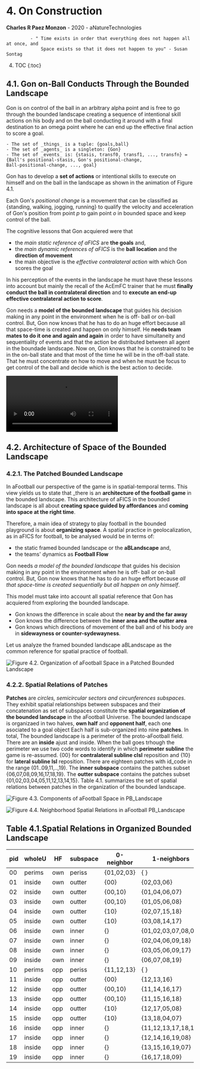 # 4. On Construction 
**Charles R Paez Monzon** - 2020 - aNatureTechnologies

             - " Time exists in order that everything does not happen all at once, and 
                 Space exists so that it does not happen to you" - Susan Sontag
        
4. TOC
{:toc}

## 4.1. Gon on-Ball Conducts Through the Bounded Landscape
Gon is on control of the ball in an arbitrary alpha point and is free to go through the bounded landscape creating a 
sequence of intentional skill actions on his body and on the ball conducting it around with a final destination to an omega 
point where he can end up the effective final action to score a goal.

    - The set of _things_ is a tuple: {goals,ball}
    - The set of _agents_ is a singleton: {Gon}
    - The set of _events_ is: {stasis, transf0, transf1, ..., transfn} = {Ball's positional-stasis, Gon's positional-change,
    Ball-positional-change, ..., goal}

Gon has to develop a **set of actions** or intentional skills to execute on himself and on the ball in the landscape as shown
in the animation of Figure 4.1.

Each Gon's _positional change_ is a movement that can be classified as {standing, walking, jogging, running} to qualify the 
velocity and acceleration of Gon's position from point _p_ to gain point _o_ in bounded space and keep control of the ball.

The cognitive lessons that Gon acquiered were that
- the _main static reference of aFICS_ are **the goals** and, 
- the _main dynamic references of aFICS_ is the **ball location** and the **direction of movement**
- the main objective is the _effective contralateral action_ with which Gon scores the goal

In his perception of the events in the landscape he must have these lessons into account but mainly the recall of the AcEmFC
trainer that he must **finally conduct the ball in contralateral direction** and to **execute an end-up effective 
contralateral action to score**.

Gon needs a **model of the bounded landscape** that guides his decision making in any point in the environment when he is off-
ball or on-ball control. But, Gon now knows that he has to do an huge effort because all that space-time is created and happen
on only himself. He **needs team mates to do it one and again and again** in order to have simultaneity and sequentiality of
events and that the action be distributed between all agent in the boundade landscape. Now on, Gon knows that he is
constrained to be in the on-ball state and that most of the time he will be in the off-ball state. That he must concentrate on
how to move and when he must be focus to get control of the ball and decide which is the best action to decide.

![](/images/Gon1inUL-v1.mp4 "Figure 4.1. Animation: Gon on-ball Control on the Bounded Landscape")

## 4.2. Architecture of Space of the Bounded Landscape
### 4.2.1. The Patched Bounded Landscape
In aFootball our perspective of the game is in spatial-temporal terms. This view yields us to state that _there is an
**architecture of the football game** in the bounded landscape. This architecture of aFICS in the bounded landscape is all
about **creating space guided by affordances** and **coming into space at the right time**. 

Therefore, a main idea of strategy to play football in the bounded playground is about **organizing space**. A spatial
practice in geolocalization, as in aFICS for football, to be analysed would be in terms of:
- the static framed bounded landscape or the **aBLandscape** and,
- the teams' dynamics as **Football Flow**

Gon needs _a model of the bounded landscape_ that guides his decision making in any point in the environment when he is off-
ball or on-ball control. But, Gon now knows that he has to do an huge effort because _all that space-time is created 
sequentially but all happen on only himself_.

This model must take into account all spatial reference that Gon has acquiered from exploring the bounded landscape. 
- Gon knows the difference in scale about the **near by and the far away**
- Gon knows the difference between the **inner area and the outter area**
- Gon knows which directions of movement of the ball and of his body are in **sidewayness or counter-sydewayness**.

Let us analyze the framed bounded landscape aBLandscape as the common reference for spatial practice of football.

![](/images/landscapeaB.png "Figure 4.2. Organization of aFootball Space in a Patched Bounded Landscape")

### 4.2.2. Spatial Relations of Patches

**Patches** are _circles, semicircular sectors and circunferences subspaces_. They exhibit spatial relationships between
subspaces and their concatenation as set of subspaces constitute the **spatial organization of the bounded landscape** in the
aFootball Universe.
The bounded landscape is organizaed in two halves, **own half** and **opponent half**, each one asociated to a goal object
Each half is sub-organized into nine **patches**. In total, The bounded landscape is a perimeter of the proto-aFootball field.
There are an **inside** ajust and inside. When the ball goes trhough the perimeter we use two code words to identify in which
**perimeter subline** the game is re-assumed. {00} for **contralateral subline clsl** reposition and {10} for **lateral
subline lsl** reposition. There are eighteen patches with id_code in the range (01..09,11,..,19). The **inner subspace** 
contains the patches subset {06,07,08,09,16,17,18,19}. The **outter subspace** contains  the patches subset
{01,02,03,04,05,11,12,13,14,15}. Table 4.1. summarizes the set of spatial relations between patches in the organization of the
bounded landscape.

![](/images/aBlandscape_whole_aFootball.png "Figure 4.3. Components of aFootball Space in PB_Landscape")

![](/images/aBlandscape_Neighbors.png "Figure 4.4. Neighborhood Spatial Relations in aFootball PB_Landscape")

## Table 4.1.Spatial Relations in Organized Bounded Landscape

|pid|wholeU| HF|subspace| 0-neighbor |     1-neighbors   |        2-neighbors      |   3-neighbors  |4-neighbor|5-ne|
|---|------|---|--------|------------|-------------------|-------------------------|----------------|----------|----|
| 00|perims|own| periss | {01,02,03} |  {              } |      {              }   | {            } |   {  }   | {} | 
| 01|inside|own| outter |    {00}    |     {02,03,06}    |     {04,05,07,08,09}    |{14,15,17,18,19}|{12,13,16}|{11}|
| 02|inside|own| outter |   {00,10}  |    {01,04,06,07}  |   {03,08,09,15,18,19}   |{05,13,16,17,19}|{11,12,14}|{11}| 
| 03|inside|own| outter |   {00,10}  |    {01,05,06,08}  |   {02,07,09,14,17,19}   |{04,12,16,18,19}|{11,13,15}|{11}| 
| 04|inside|own| outter |    {10}    |    {02,07,15,18}  |   {01,06,09,13,16,19}   |{03,08,11,16,17}|  {05,12} |{14}| 
| 05|inside|own| outter |    {10}    |    {03,08,14,17}  |   {01,06,09,12,16,19}   |{02,07,11,16,18}|  {04,13} |{15}| 
| 06|inside|own| inner  |     {}     |{01,02,03,07,08,09}|    {04,05,17,18,19}     |{12,13,14,15,16}|    {11}  | {} | 
| 07|inside|own| inner  |     {}     |  {02,04,06,09,18} |  {01,03,08,13,15,16,19} | {05,11,12,17}  |    {14}  | {} | 
| 08|inside|own| inner  |     {}     |  {03,05,06,09,17} |  {01,02,07,12,14,16,19} | {04,11,13,18}  |    {15}  | {} | 
| 09|inside|own| inner  |     {}     |   {06,07,08,19}   |{01,02,03,04,05,16,17,18}|{11,12,13,14,15}|     {}   | {} | 
| 10|perims|opp| periss | {11,12,13} |  {              } |      {              }   | {            } |   {  }   | {} |
| 11|inside|opp| outter |    {00}    |     {12,13,16}    |     {14,15,17,18,19}    |{04,05,07,08,09}|{02,03,06}|{01}|
| 12|inside|opp| outter |   {00,10}  |    {11,14,16,17}  |   {13,18,19,05,08,09}   |{15,03,06,07,09}|{01,02,04}|{01}| 
| 13|inside|opp| outter |   {00,10}  |    {11,15,16,18}  |   {12,17,19,04,07,09}   |{14,02,06,08,09}|{01,03,05}|{01}| 
| 14|inside|opp| outter |    {10}    |    {12,17,05,08}  |   {11,16,19,03,06,09}   |{13,18,01,06,07}|  {15,02} |{04}| 
| 15|inside|opp| outter |    {10}    |    {13,18,04,07}  |   {11,16,19,02,06,09}   |{12,17,01,06,08}|  {14,03} |{05}| 
| 16|inside|opp| inner  |     {}     |{11,12,13,17,18,19}|    {14,15,07,08,09}     |{02,03,04,05,06}|    {01}  | {} | 
| 17|inside|opp| inner  |     {}     |  {12,14,16,19,08} |  {11,13,18,03,05,06,09} | {15,01,02,07}  |    {04}  | {} | 
| 18|inside|opp| inner  |     {}     |  {13,15,16,19,07} |  {11,12,17,02,04,06,09} | {14,01,03,08}  |    {05}  | {} | 
| 19|inside|opp| inner  |     {}     |    {16,17,18,09}  |  {11,12,13,14,15,06,07} |{01,02,03,04,05}|     {}   | {} |



